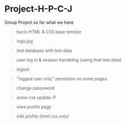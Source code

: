 # Project-H-P-C-J
Group Project
so far what we have

>bacis HTML & CSS base temlate

>logo.jpg

>test database with test data

>user log in & session handeling (using that test data)

>logout

>"logged user only" permision on some pages

>change passsword

>some css update :P

>viwe profile page

>edit profile (html css only)

